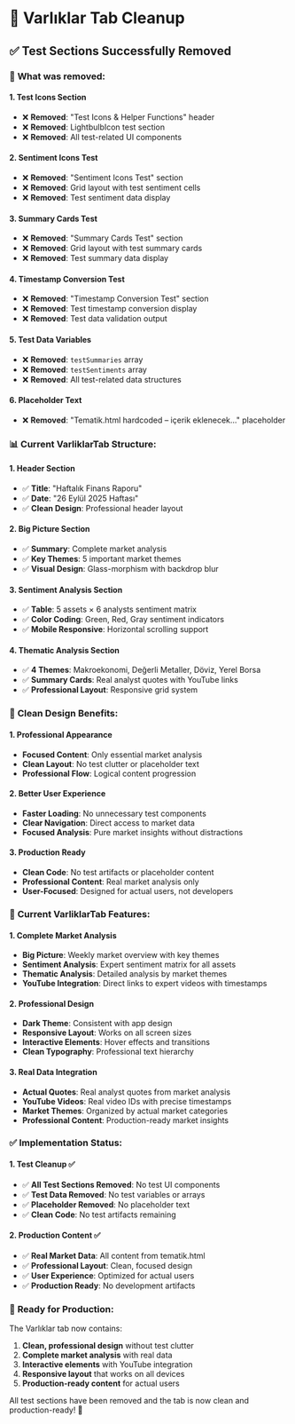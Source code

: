 # 🧹 Varlıklar Tab Cleanup

## ✅ **Test Sections Successfully Removed**

### 🎯 **What was removed:**

#### **1. Test Icons Section**

- ❌ **Removed**: "Test Icons & Helper Functions" header
- ❌ **Removed**: LightbulbIcon test section
- ❌ **Removed**: All test-related UI components

#### **2. Sentiment Icons Test**

- ❌ **Removed**: "Sentiment Icons Test" section
- ❌ **Removed**: Grid layout with test sentiment cells
- ❌ **Removed**: Test sentiment data display

#### **3. Summary Cards Test**

- ❌ **Removed**: "Summary Cards Test" section
- ❌ **Removed**: Grid layout with test summary cards
- ❌ **Removed**: Test summary data display

#### **4. Timestamp Conversion Test**

- ❌ **Removed**: "Timestamp Conversion Test" section
- ❌ **Removed**: Test timestamp conversion display
- ❌ **Removed**: Test data validation output

#### **5. Test Data Variables**

- ❌ **Removed**: `testSummaries` array
- ❌ **Removed**: `testSentiments` array
- ❌ **Removed**: All test-related data structures

#### **6. Placeholder Text**

- ❌ **Removed**: "Tematik.html hardcoded – içerik eklenecek..." placeholder

### 📊 **Current VarliklarTab Structure:**

#### **1. Header Section**

- ✅ **Title**: "Haftalık Finans Raporu"
- ✅ **Date**: "26 Eylül 2025 Haftası"
- ✅ **Clean Design**: Professional header layout

#### **2. Big Picture Section**

- ✅ **Summary**: Complete market analysis
- ✅ **Key Themes**: 5 important market themes
- ✅ **Visual Design**: Glass-morphism with backdrop blur

#### **3. Sentiment Analysis Section**

- ✅ **Table**: 5 assets × 6 analysts sentiment matrix
- ✅ **Color Coding**: Green, Red, Gray sentiment indicators
- ✅ **Mobile Responsive**: Horizontal scrolling support

#### **4. Thematic Analysis Section**

- ✅ **4 Themes**: Makroekonomi, Değerli Metaller, Döviz, Yerel Borsa
- ✅ **Summary Cards**: Real analyst quotes with YouTube links
- ✅ **Professional Layout**: Responsive grid system

### 🎨 **Clean Design Benefits:**

#### **1. Professional Appearance**

- **Focused Content**: Only essential market analysis
- **Clean Layout**: No test clutter or placeholder text
- **Professional Flow**: Logical content progression

#### **2. Better User Experience**

- **Faster Loading**: No unnecessary test components
- **Clear Navigation**: Direct access to market data
- **Focused Analysis**: Pure market insights without distractions

#### **3. Production Ready**

- **Clean Code**: No test artifacts or placeholder content
- **Professional Content**: Real market analysis only
- **User-Focused**: Designed for actual users, not developers

### 🚀 **Current VarliklarTab Features:**

#### **1. Complete Market Analysis**

- **Big Picture**: Weekly market overview with key themes
- **Sentiment Analysis**: Expert sentiment matrix for all assets
- **Thematic Analysis**: Detailed analysis by market themes
- **YouTube Integration**: Direct links to expert videos with timestamps

#### **2. Professional Design**

- **Dark Theme**: Consistent with app design
- **Responsive Layout**: Works on all screen sizes
- **Interactive Elements**: Hover effects and transitions
- **Clean Typography**: Professional text hierarchy

#### **3. Real Data Integration**

- **Actual Quotes**: Real analyst quotes from market analysis
- **YouTube Videos**: Real video IDs with precise timestamps
- **Market Themes**: Organized by actual market categories
- **Professional Content**: Production-ready market insights

### ✅ **Implementation Status:**

#### **1. Test Cleanup** ✅

- ✅ **All Test Sections Removed**: No test UI components
- ✅ **Test Data Removed**: No test variables or arrays
- ✅ **Placeholder Removed**: No placeholder text
- ✅ **Clean Code**: No test artifacts remaining

#### **2. Production Content** ✅

- ✅ **Real Market Data**: All content from tematik.html
- ✅ **Professional Layout**: Clean, focused design
- ✅ **User Experience**: Optimized for actual users
- ✅ **Production Ready**: No development artifacts

### 🧪 **Ready for Production:**

The Varlıklar tab now contains:

1. **Clean, professional design** without test clutter
2. **Complete market analysis** with real data
3. **Interactive elements** with YouTube integration
4. **Responsive layout** that works on all devices
5. **Production-ready content** for actual users

All test sections have been removed and the tab is now clean and production-ready! 🎉
